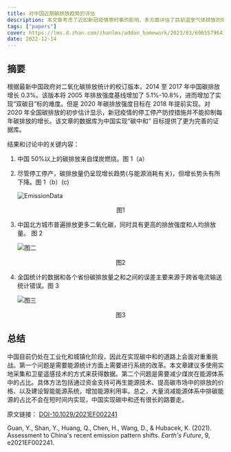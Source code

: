 ```yaml
---
title: 对中国近期碳排放趋势的评估
description: 本文章考虑了近如新冠疫情等时事的影响，多方面评估了目前温室气体排放的情况
tags: ["papers"]
cover: https://lms.d.zhan.com/zhanlms/addon_homework/2023/03/696557964199e11032d7/cover.jpg
date: 2022-12-14
---
```


## 摘要

根据最新中国政府对二氧化碳排放统计的校订版本，2014 至 2017 年中国碳排放增长 0.3%。该版本将 2005 年排放强度基线增加了 5.1%-10.8%，进而增加了实现“双碳目”标的难度。但是 2020 年碳排放强度目标在 2018 年提前实现。对 2020 年全国碳排放的初步估计显示，新冠疫情的停工停产防控措施并不能抑制每年碳排放的增长。该文章的数据库为中国实现“碳中和” 目标提供了更为完善的证据库。

结果和讨论中的关键内容：

1. 中国 50%以上的碳排放来自煤炭燃烧。图 1（a）
2. 尽管停工停产，碳排放量仍呈现增长趋势(与能源消耗有关)，但增长势头有所下降。图 1（b）(c)

   ![EmissionData](https://lms.d.zhan.com/zhanlms/addon_homework/2023/03/602965564199e33692c2/emission-data.jpg)
   <center>图1</center>

3. 中国北方城市普遍排放更多二氧化碳，同时具有更高的排放强度和人均排放量。 图 2

   ![图二](https://lms.d.zhan.com/zhanlms/addon_homework/2023/03/903885564199e5266f08/figure2.png)
   <center>图2</center>

4. 全国统计的数据和各个省份碳排放量之和之间的误差主要来源于跨省电流输送统计错误。图 3

   ![图三](https://lms.d.zhan.com/zhanlms/addon_homework/2023/03/619773764199e61914d7/figure3.png)
   <center>图3</center>

## 总结

中国目前仍处在工业化和城镇化阶段，因此在实现碳中和的道路上会面对重重挑战。第一个问题是需要能源统计方面上需要进行系统的改革。本文章建议多使用实地采集和卫星遥感技术的方式来获得数据。第二个问题是需要减少煤炭在能源体系中的占比。具体方法包括通过资金支持可再生能源技术、提高碳市场中的排放的价格、以及建设智能能源系统，增加能源利用率。总之，大量消减能源体系中排碳能源的占比不会在短时间内实现，中国实现碳中和还有很长的路要走。

原文链接： [DOI-10.1029/2021EF002241](https://doi.org/10.1029/2021EF002241)

Guan, Y., Shan, Y., Huang, Q., Chen, H., Wang, D., & Hubacek, K. (2021). Assessment to China's recent emission pattern shifts. _Earth's Future_, 9, e2021EF002241.
